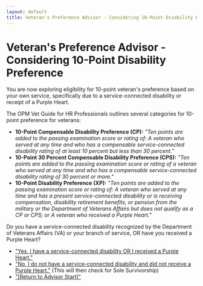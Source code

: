 ```yaml
---
layout: default
title: Veteran's Preference Advisor - Considering 10-Point Disability Preference
---
```


# Veteran's Preference Advisor - Considering 10-Point Disability Preference

You are now exploring eligibility for 10-point veteran's preference based on your own service, specifically due to a service-connected disability or receipt of a Purple Heart.

The OPM Vet Guide for HR Professionals outlines several categories for 10-point preference for veterans:
*   **10-Point Compensable Disability Preference (CP):** *"Ten points are added to the passing examination score or rating of: A veteran who served at any time and who has a compensable service-connected disability rating of at least 10 percent but less than 30 percent."*
*   **10-Point 30 Percent Compensable Disability Preference (CPS):** *"Ten points are added to the passing examination score or rating of a veteran who served at any time and who has a compensable service-connected disability rating of 30 percent or more."*
*   **10-Point Disability Preference (XP):** *"Ten points are added to the passing examination score or rating of: A veteran who served at any time and has a present service-connected disability or is receiving compensation, disability retirement benefits, or pension from the military or the Department of Veterans Affairs but does not qualify as a CP or CPS; or A veteran who received a Purple Heart."*

Do you have a service-connected disability recognized by the Department of Veterans Affairs (VA) or your branch of service, OR have you received a Purple Heart?

*   ["Yes, I have a service-connected disability OR I received a Purple Heart."](./ownservice_disability_details.md)
*   ["No, I do not have a service-connected disability and did not receive a Purple Heart."](./ownservice_discharged_checkfirst_solesurvivor.md) (This will then check for Sole Survivorship)
*   ["[Return to Advisor Start]"](./start.md)
